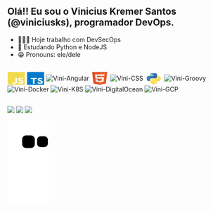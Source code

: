 ## Olá!! Eu sou o Vinicius Kremer Santos (@viniciusks), programador DevOps.

- 👨🏻‍💻 Hoje trabalho com DevSecOps
- 📘 Estudando Python e NodeJS
- 😁 Pronouns: ele/dele

<div style="display: inline_block"><br>
  <img align="center" alt="Vini-Js" height="30" width="40" src="https://raw.githubusercontent.com/devicons/devicon/master/icons/javascript/javascript-plain.svg">
  <img align="center" alt="Vini-Ts" height="30" width="40" src="https://raw.githubusercontent.com/devicons/devicon/master/icons/typescript/typescript-plain.svg">
  <img align="center" alt="Vini-Angular" height="30" width="40" src="https://cdn.jsdelivr.net/gh/devicons/devicon/icons/angularjs/angularjs-original.svg">
  <img align="center" alt="Vini-HTML" height="30" width="40" src="https://raw.githubusercontent.com/devicons/devicon/master/icons/html5/html5-original.svg">
  <img align="center" alt="Vini-CSS" height="30" width="40" src="https://cdn.jsdelivr.net/gh/devicons/devicon/icons/css3/css3-original.svg">
  <img align="center" alt="Vini-Python" height="30" width="40" src="https://raw.githubusercontent.com/devicons/devicon/master/icons/python/python-original.svg">
  <img align="center" alt="Vini-Groovy" height="30" width="40" src="https://cdn.jsdelivr.net/gh/devicons/devicon/icons/groovy/groovy-original.svg">
  <img align="center" alt="Vini-Docker" height="30" width="40" src="https://cdn.jsdelivr.net/gh/devicons/devicon/icons/docker/docker-original.svg">
  <img align="center" alt="Vini-K8S" height="30" width="40" src="https://cdn.jsdelivr.net/gh/devicons/devicon/icons/kubernetes/kubernetes-plain.svg">
  <img align="center" alt="Vini-DigitalOcean" height="30" width="40" src="https://cdn.jsdelivr.net/gh/devicons/devicon/icons/digitalocean/digitalocean-original.svg">
  <img align="center" alt="Vini-GCP" height="30" width="40" src="https://cdn.jsdelivr.net/gh/devicons/devicon/icons/googlecloud/googlecloud-original.svg">
</div>

 ##

<div>
  <a href="https://www.instagram.com/_vikremer/" target="_blank"><img src="https://img.shields.io/badge/-Instagram-%23E4405F?style=for-the-badge&logo=instagram&logoColor=white" target="_blank"></a>
  <a href = "mailto:vkremersantos@icloud.com"><img src="https://img.shields.io/badge/-Gmail-%23333?style=for-the-badge&logo=gmail&logoColor=white" target="_blank"></a>
  <a href="https://www.linkedin.com/in/vinicius-kremer-santos-219ab656" target="_blank"><img src="https://img.shields.io/badge/-LinkedIn-%230077B5?style=for-the-badge&logo=linkedin&logoColor=white" target="_blank"></a>
  
  ![Snake animation](https://github.com/viniciusks/viniciusks/blob/output/github-contribution-grid-snake.svg)
</div>
